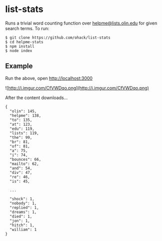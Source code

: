 # list-stats

Runs a trivial word counting function over helpme@lists.olin.edu for given search terms. To run:

```
$ git clone https://github.com/ohack/list-stats
$ cd helpme-stats
$ npm install
$ node index
```

## Example

Run the above, open <http://localhost:3000>

![http://i.imgur.com/CfVWDqo.png](http://i.imgur.com/CfVWDqo.png)

After the content downloads...

```
{
  "olin": 145,
  "helpme": 138,
  "to": 135,
  "at": 123,
  "edu": 119,
  "lists": 119,
  "the": 99,
  "br": 81,
  "of": 81,
  "a": 75,
  "i": 74,
  "bounces": 66,
  "mailto": 62,
  "and": 54,
  "div": 47,
  "re": 46,
  "is": 45,
  
  ...

  "shock": 1,
  "nobody": 1,
  "replied": 1,
  "dreams": 1,
  "died": 1,
  "jon": 1,
  "hitch": 1,
  "william": 1
}
```